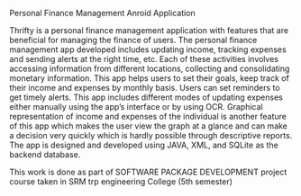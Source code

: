 Personal Finance Management Anroid Application


Thrifty is a personal finance management application with features that are beneficial for managing the finance of users.
The personal finance management app developed includes updating income, tracking expenses and sending alerts at the right time, etc. Each of these activities involves accessing information from different locations, collecting and consolidating monetary information. This app helps users to set their goals, keep track of their income and expenses by monthly basis.
Users can set reminders to get timely alerts. This app includes different modes of updating expenses either manually using the app’s interface or by using OCR.
Graphical representation of income and expenses of the individual is another feature of this app which makes the user view the graph at a glance and can make a decision very quickly which is hardly possible through descriptive reports.
The app is designed and developed using JAVA, XML, and SQLite as the backend database.

This work is done as part of SOFTWARE PACKAGE DEVELOPMENT project course taken in SRM trp engineering College (5th semester)
